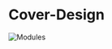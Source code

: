 # Cover-Design

![Modules](https://user-images.githubusercontent.com/25294569/63636424-c335c680-c677-11e9-94d7-7e76d46829e7.gif)
